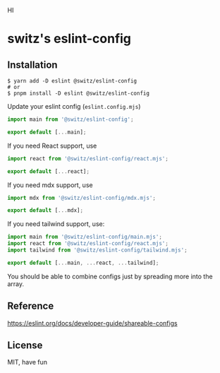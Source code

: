 HI

# switz's eslint-config

## Installation

```
$ yarn add -D eslint @switz/eslint-config
# or
$ pnpm install -D eslint @switz/eslint-config
```

Update your eslint config (`eslint.config.mjs`)

```js
import main from '@switz/eslint-config';

export default [...main];
```

If you need React support, use

```js
import react from '@switz/eslint-config/react.mjs';

export default [...react];
```

If you need mdx support, use

```js
import mdx from '@switz/eslint-config/mdx.mjs';

export default [...mdx];
```

If you need tailwind support, use:

```js
import main from '@switz/eslint-config/main.mjs';
import react from '@switz/eslint-config/react.mjs';
import tailwind from '@switz/eslint-config/tailwind.mjs';

export default [...main, ...react, ...tailwind];
```

You should be able to combine configs just by spreading more into the array.

## Reference

https://eslint.org/docs/developer-guide/shareable-configs

## License

MIT, have fun
